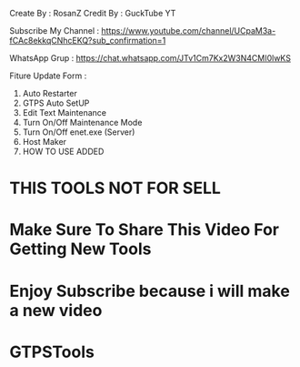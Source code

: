 Create By : RosanZ
Credit By : GuckTube YT

Subscribe My Channel : https://www.youtube.com/channel/UCpaM3a-fCAc8ekkqCNhcEKQ?sub_confirmation=1

WhatsApp Grup : https://chat.whatsapp.com/JTv1Cm7Kx2W3N4CMI0lwKS



Fiture Update Form :
1. Auto Restarter 
2. GTPS Auto SetUP
3. Edit Text Maintenance
4. Turn On/Off Maintenance Mode
5. Turn On/Off enet.exe (Server)
6. Host Maker
7. HOW TO USE ADDED

# THIS TOOLS NOT FOR SELL
# Make Sure To Share This Video For Getting New Tools
# Enjoy Subscribe because i will make a new video 
# GTPSTools
